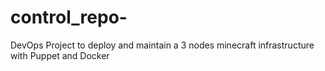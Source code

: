 # control_repo-

DevOps Project to deploy and maintain a 3 nodes minecraft infrastructure with Puppet and Docker
